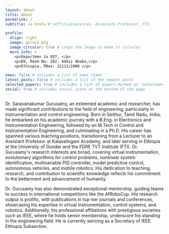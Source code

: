 ```yaml
---
layout: about
title: About
permalink: /
subtitle: <a href='#'>Affiliations</a>. Associate Professor, FTI.

profile:
  align: right
  image: guruv2.png
  image_circular: true # crops the image to make it circular
  more_info: >
    <p>Departmen to EET, </p>
    <p>B9, Room No: 202, Addis Ababa,</p>
    <p>Ethiopia, PBox: 22113/1000 </p>

news: false # includes a list of news items
latest_posts: false # includes a list of the newest posts
selected_papers: true # includes a list of papers marked as "selected={true}"
social: true # includes social icons at the bottom of the page
---
```

Dr. Saravanakumar Gurusamy, an esteemed academic and researcher, has made significant contributions to the field of engineering, particularly in instrumentation and control engineering. Born in Seithur, Tamil Nadu, India, he embarked on his academic journey with a B.Eng. in Electronics and Instrumentation Engineering, followed by an M.Tech in Control and Instrumentation Engineering, and culminating in a Ph.D. His career has spanned various teaching positions, transitioning from a Lecturer to an Assistant Professor at Kalasalingam Academy, and later serving in Ethiopia at the University of Gondar and the FDRE TVT Institute (FTI). Dr. Gurusamy's research interests are broad, covering virtual instrumentation, evolutionary algorithms for control problems, nonlinear system identification, multivariable PID controller, model predictive control, autonomous vehicles, and mobile robotics. His dedication to teaching, research, and contribution to scientific knowledge reflects his commitment to the betterment and advancement of humanity.

Dr. Gurusamy has also demonstrated exceptional mentorship, guiding teams to success in international competitions like the AfRoboCup. His research output is prolific, with publications in top-tier journals and conferences, showcasing his expertise in virtual instrumentation, control systems, and robotics. Additionally, his professional affiliations with prestigious societies such as IEEE, where he holds senior membership, underscore his standing in the engineering field.
He is currently seriving as a Secretary of IEEE Ethiopia Subsection.
